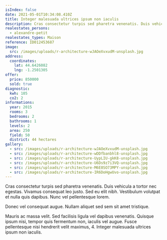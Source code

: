 ```yaml
---
isIndex: false
date: 2021-05-01T10:34:08.410Z
title: Integer malesuada ultrices ipsum non iaculis
description: Cras consectetur turpis sed pharetra venenatis. Duis vehicula a tortor nec egestas.
realestates_persons:
  - alexandre-petit
realestates_types: Maison
reference: ID012453687
image:
  src: /images/uploads/r-architecture-wJAOeXvxudM-unsplash.jpg
address:
  coordinates:
    lat: 44.6426082
    lng: -1.2501305
offer:
  price: 850000
  sold: true
diagnostic:
  kwh: 105
  co2: 2
informations:
  year: 2015
  rooms: 3
  bedrooms: 2
  bathrooms: 1
  levels: 2
  area: 250
  field: 50
  district: 44 hectares
gallery:
  - src: /images/uploads/r-architecture-wJAOeXvxudM-unsplash.jpg
  - src: /images/uploads/r-architecture-wDDfbanbhl8-unsplash.jpg
  - src: /images/uploads/r-architecture-UypLIU-gkK8-unsplash.jpg
  - src: /images/uploads/r-architecture-U6Ds9z7i3VQ-unsplash.jpg
  - src: /images/uploads/r-architecture-M6E8SO73MPY-unsplash.jpg
  - src: /images/uploads/r-architecture-IR6DoHgwUvo-unsplash.jpg
---
```

Cras consectetur turpis sed pharetra venenatis. Duis vehicula a tortor nec egestas. Vivamus consequat leo justo. Sed eu elit nibh. Vestibulum volutpat et nulla quis dapibus. Nunc vel pellentesque lorem. 


Donec vel consequat augue. Nullam aliquet sed sem sit amet tristique. 



Mauris ac massa velit. Sed facilisis ligula vel dapibus venenatis. Quisque ipsum nisi, tempor quis fermentum non, iaculis vel augue. Fusce pellentesque nisi hendrerit velit maximus, 4. Integer malesuada ultrices ipsum non iaculis.